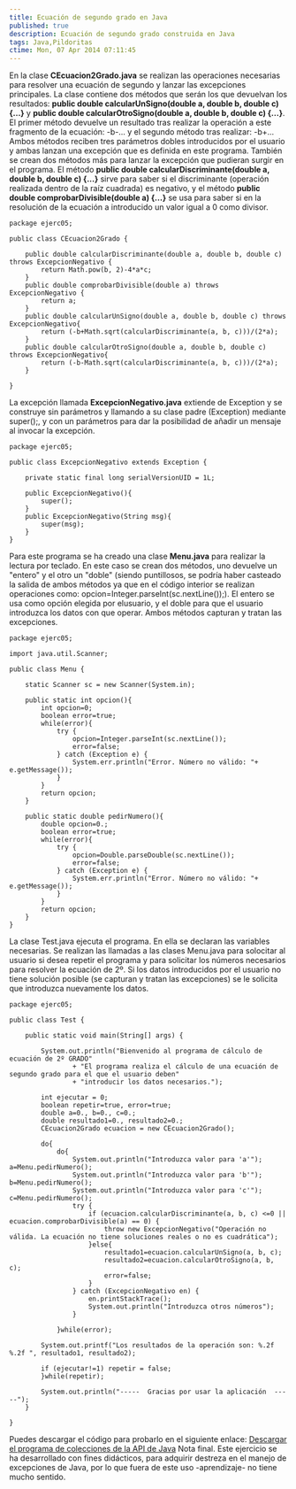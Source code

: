 ```yaml
---
title: Ecuación de segundo grado en Java
published: true
description: Ecuación de segundo grado construida en Java
tags: Java,Pildoritas
ctime: Mon, 07 Apr 2014 07:11:45
---
```


En la clase **CEcuacion2Grado.java** se realizan las operaciones necesarias para resolver una ecuación de segundo y lanzar las excepciones principales. La clase contiene dos métodos que serán los que devuelvan los resultados: **public double calcularUnSigno(double a, double b, double c) {...}** y **public double calcularOtroSigno(double a, double b, double c) {...}**. El primer método devuelve un resultado tras realizar la operación a este fragmento de la ecuación: -b-... y el segundo método tras realizar: -b+... Ambos métodos reciben tres parámetros dobles introducidos por el usuario y ambas lanzan una excepción que es definida en este programa. También se crean dos métodos más para lanzar la excepción que pudieran surgir en el programa. El método **public double calcularDiscriminante(double a, double b, double c) {...}** sirve para saber si el discriminante (operación realizada dentro de la raíz cuadrada) es negativo, y el método **public double comprobarDivisible(double a) {...}** se usa para saber si en la resolución de la ecuación a introducido un valor igual a 0 como divisor.

```
package ejerc05;

public class CEcuacion2Grado {

	public double calcularDiscriminante(double a, double b, double c) throws ExcepcionNegativo {
		return Math.pow(b, 2)-4*a*c;
	}
	public double comprobarDivisible(double a) throws ExcepcionNegativo {
		return a;
	}
	public double calcularUnSigno(double a, double b, double c) throws ExcepcionNegativo{
		return (-b+Math.sqrt(calcularDiscriminante(a, b, c)))/(2*a);
	}
	public double calcularOtroSigno(double a, double b, double c) throws ExcepcionNegativo{
		return (-b-Math.sqrt(calcularDiscriminante(a, b, c)))/(2*a);
	}

}
```

La excepción llamada **ExcepcionNegativo.java** extiende de Exception y se construye sin parámetros y llamando a su clase padre (Exception) mediante super();, y con un parámetros para dar la posibilidad de añadir un mensaje al invocar la excepción.

```
package ejerc05;

public class ExcepcionNegativo extends Exception {

	private static final long serialVersionUID = 1L;

	public ExcepcionNegativo(){
		super();
	}
	public ExcepcionNegativo(String msg){
		super(msg);
	}
}
```

Para este programa se ha creado una clase **Menu.java** para realizar la lectura por teclado. En este caso se crean dos métodos, uno devuelve un "entero" y el otro un "doble" (siendo puntillosos, se podría haber casteado la salida de ambos métodos ya que en el código interior se realizan operaciones como: opcion=Integer.parseInt(sc.nextLine());). El entero se usa como opción elegida por elusuario, y el doble para que el usuario introduzca los datos con que operar. Ambos métodos capturan y tratan las excepciones.

```
package ejerc05;

import java.util.Scanner;

public class Menu {

	static Scanner sc = new Scanner(System.in);

	public static int opcion(){
		int opcion=0;
		boolean error=true;
		while(error){
			try {
				opcion=Integer.parseInt(sc.nextLine());
				error=false;			
			} catch (Exception e) {
				System.err.println("Error. Número no válido: "+ e.getMessage());
			}
		}
		return opcion;
	}

	public static double pedirNumero(){
		double opcion=0.;
		boolean error=true;
		while(error){
			try {
				opcion=Double.parseDouble(sc.nextLine());
				error=false;			
			} catch (Exception e) {
				System.err.println("Error. Número no válido: "+ e.getMessage());
			}
		}
		return opcion;
	}
}
```

La clase Test.java ejecuta el programa. En ella se declaran las variables necesarias. Se realizan las llamadas a las clases Menu.java para solocitar al usuario si desea repetir el programa y para solicitar los números necesarios para resolver la ecuación de 2º. Si los datos introducidos por el usuario no tiene solución posible (se capturan y tratan las excepciones) se le solicita que introduzca nuevamente los datos.

```
package ejerc05;

public class Test {

	public static void main(String[] args) {

		System.out.println("Bienvenido al programa de cálculo de ecuación de 2º GRADO"
				+ "El programa realiza el cálculo de una ecuación de segundo grado para el que el usuario deben"
				+ "introducir los datos necesarios.");

		int ejecutar = 0;
		boolean repetir=true, error=true;
		double a=0., b=0., c=0.;
		double resultado1=0., resultado2=0.;
		CEcuacion2Grado ecuacion = new CEcuacion2Grado();

		do{
			do{
				System.out.println("Introduzca valor para 'a'"); a=Menu.pedirNumero();
				System.out.println("Introduzca valor para 'b'"); b=Menu.pedirNumero();
				System.out.println("Introduzca valor para 'c'"); c=Menu.pedirNumero();
				try {
					if (ecuacion.calcularDiscriminante(a, b, c) <=0 || ecuacion.comprobarDivisible(a) == 0) {
						throw new ExcepcionNegativo("Operación no válida. La ecuación no tiene soluciones reales o no es cuadrática");
					}else{
						resultado1=ecuacion.calcularUnSigno(a, b, c);
						resultado2=ecuacion.calcularOtroSigno(a, b, c);		
						error=false;
					}
				} catch (ExcepcionNegativo en) {
					en.printStackTrace();
					System.out.println("Introduzca otros números");
				}

			}while(error);

		System.out.printf("Los resultados de la operación son: %.2f %.2f ", resultado1, resultado2);

		if (ejecutar!=1) repetir = false;	
		}while(repetir);

		System.out.println("-----  Gracias por usar la aplicación  -----");
	}

}
```

Puedes descargar el código para probarlo en el siguiente enlace: [Descargar el programa de colecciones de la API de Java](https://dl.dropboxusercontent.com/u/12043780/ivanalbizu.eu/ejerc05.zip "Descargar ejemplo programa Excepciones Ecuación de 2 grado") Nota final. Este ejercicio se ha desarrollado con fines didácticos, para adquirir destreza en el manejo de excepciones de Java, por lo que fuera de este uso -aprendizaje- no tiene mucho sentido.